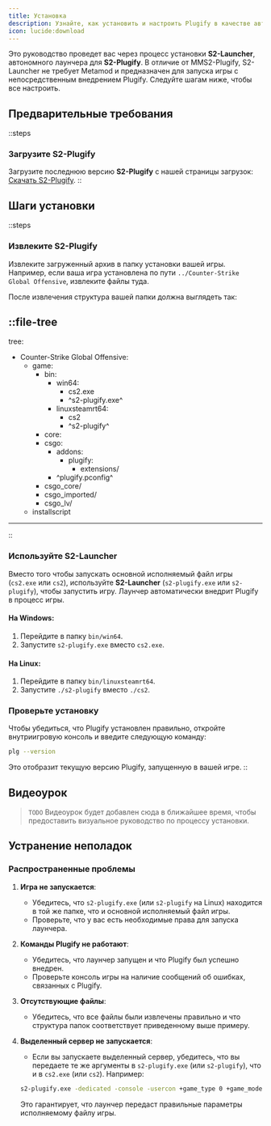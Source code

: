 ```yaml
---
title: Установка
description: Узнайте, как установить и настроить Plugify в качестве автономного лаунчера для моддинг-проектов.
icon: lucide:download
---
```


Это руководство проведет вас через процесс установки **S2-Launcher**, автономного лаунчера для **S2-Plugify**. В отличие от MMS2-Plugify, S2-Launcher не требует Metamod и предназначен для запуска игры с непосредственным внедрением Plugify. Следуйте шагам ниже, чтобы все настроить.

## Предварительные требования

::steps
### **Загрузите S2-Plugify**
Загрузите последнюю версию **S2-Plugify** с нашей страницы загрузок:
[Скачать S2-Plugify](https://github.com/untrustedmodders/s2-plugify).
::

## Шаги установки

::steps
### **Извлеките S2-Plugify**
Извлеките загруженный архив в папку установки вашей игры. Например, если ваша игра установлена по пути `../Counter-Strike Global Offensive`, извлеките файлы туда.

После извлечения структура вашей папки должна выглядеть так:

::file-tree
---
tree:
- Counter-Strike Global Offensive:
    - game:
        - bin:
            - win64:
                - cs2.exe
                - ^s2-plugify.exe^
            - linuxsteamrt64:
                - cs2
                - ^s2-plugify^
        - core:
        - csgo:
            - addons:
                - plugify:
                    - extensions/
            - ^plugify.pconfig^
        - csgo_core/
        - csgo_imported/
        - csgo_lv/
    - installscript
---
::

### **Используйте S2-Launcher**
Вместо того чтобы запускать основной исполняемый файл игры (`cs2.exe` или `cs2`), используйте **S2-Launcher** (`s2-plugify.exe` или `s2-plugify`), чтобы запустить игру. Лаунчер автоматически внедрит Plugify в процесс игры.

#### На Windows:
1. Перейдите в папку `bin/win64`.
2. Запустите `s2-plugify.exe` вместо `cs2.exe`.

#### На Linux:
1. Перейдите в папку `bin/linuxsteamrt64`.
2. Запустите `./s2-plugify` вместо `./cs2`.

### **Проверьте установку**
Чтобы убедиться, что Plugify установлен правильно, откройте внутриигровую консоль и введите следующую команду:

```bash
plg --version
```

Это отобразит текущую версию Plugify, запущенную в вашей игре.
::

## Видеоурок
> `TODO`
> Видеоурок будет добавлен сюда в ближайшее время, чтобы предоставить визуальное руководство по процессу установки.

## Устранение неполадок

### **Распространенные проблемы**
1. **Игра не запускается**:
    - Убедитесь, что `s2-plugify.exe` (или `s2-plugify` на Linux) находится в той же папке, что и основной исполняемый файл игры.
    - Проверьте, что у вас есть необходимые права для запуска лаунчера.

2. **Команды Plugify не работают**:
    - Убедитесь, что лаунчер запущен и что Plugify был успешно внедрен.
    - Проверьте консоль игры на наличие сообщений об ошибках, связанных с Plugify.

3. **Отсутствующие файлы**:
    - Убедитесь, что все файлы были извлечены правильно и что структура папок соответствует приведенному выше примеру.

4. **Выделенный сервер не запускается**:
    - Если вы запускаете выделенный сервер, убедитесь, что вы передаете те же аргументы в `s2-plugify.exe` (или `s2-plugify`), что и в `cs2.exe` (или `cs2`). Например:
     ```bash
     s2-plugify.exe -dedicated -console -usercon +game_type 0 +game_mode 1 +map de_dust2
     ```
      Это гарантирует, что лаунчер передаст правильные параметры исполняемому файлу игры.
